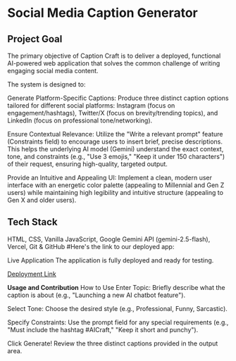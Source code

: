 # Social Media Caption Generator

## Project Goal
The primary objective of Caption Craft is to deliver a deployed, functional AI-powered web application that solves the common challenge of writing engaging social media content.

The system is designed to:

Generate Platform-Specific Captions: Produce three distinct caption options tailored for different social platforms: Instagram (focus on engagement/hashtags), Twitter/X (focus on brevity/trending topics), and LinkedIn (focus on professional tone/networking).

Ensure Contextual Relevance: Utilize the "Write a relevant prompt" feature (Constraints field) to encourage users to insert brief, precise descriptions. This helps the underlying AI model (Gemini) understand the exact context, tone, and constraints (e.g., "Use 3 emojis," "Keep it under 150 characters") of their request, ensuring high-quality, targeted output.

Provide an Intuitive and Appealing UI: Implement a clean, modern user interface with an energetic color palette (appealing to Millennial and Gen Z users) while maintaining high legibility and intuitive structure (appealing to Gen X and older users).

## Tech Stack
HTML, CSS, Vanilla JavaScript, Google Gemini API (gemini-2.5-flash), Vercel, Git & GitHub
#Here's the link to our deployed app: 

Live Application
The application is fully deployed and ready for testing.

[Deployment Link](https://caption-craft-five.vercel.app)

**Usage and Contribution**
How to Use
Enter Topic: Briefly describe what the caption is about (e.g., "Launching a new AI chatbot feature").

Select Tone: Choose the desired style (e.g., Professional, Funny, Sarcastic).

Specify Constraints: Use the prompt field for any special requirements (e.g., "Must include the hashtag #AICraft," "Keep it short and punchy").

Click Generate! Review the three distinct captions provided in the output area.

